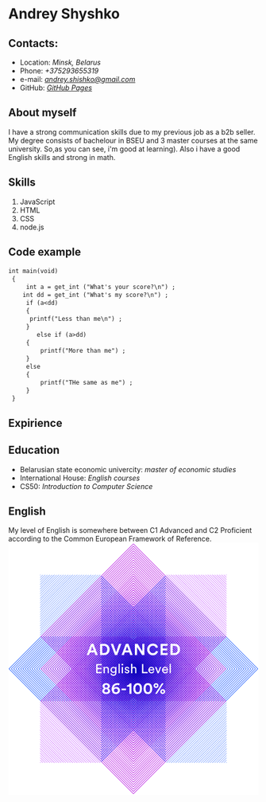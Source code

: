 # **Andrey Shyshko**

## Contacts:

- Location: *Minsk, Belarus*
- Phone: *+375293655319*
- e-mail: *andrey.shishko@gmail.com*
- GitHub: *[GitHub Pages](https://github.com/shish-ko)*

## About myself

I have a strong communication skills due to my previous job as a b2b seller. 
My degree consists of bachelour in BSEU and 3 master courses at the same university. So,as you can see, i'm good at learning). 
Also i have a good English skills and strong in math.

## Skills

1. JavaScript
2. HTML
3. CSS
4. node.js

## Code example

```
int main(void)
 {
     int a = get_int ("What's your score?\n") ;     
    int dd = get_int ("What's my score?\n") ;    
     if (a<dd)
     {
      printf("Less than me\n") ;
     }
        else if (a>dd)
     {
         printf("More than me") ;
     }
     else
     {
         printf("THe same as me") ;
     }
 }
 ```

## Expirience

## Education

- Belarusian state economic univercity: *master of economic studies*
- International House: *English courses*
- CS50: *Introduction to Computer Science*

## English

My level of English is somewhere between C1 Advanced and C2 Proficient according to the Common European Framework of Reference.
![Test result](/unnamed.png)

